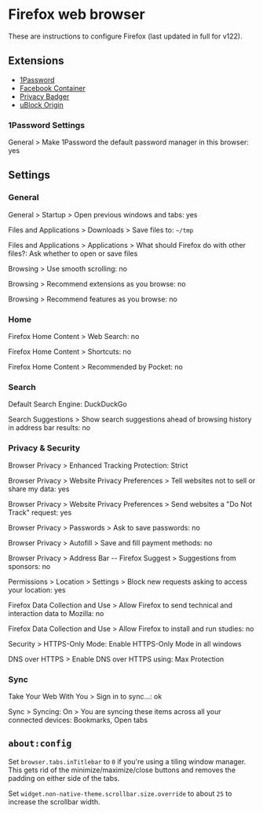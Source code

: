 # Firefox web browser

These are instructions to configure Firefox (last updated in full for v122).

## Extensions

- [1Password](https://addons.mozilla.org/en-US/firefox/addon/1password-x-password-manager/)
- [Facebook Container](https://addons.mozilla.org/en-US/firefox/addon/facebook-container/)
- [Privacy Badger](https://addons.mozilla.org/en-US/firefox/addon/privacy-badger17/)
- [uBlock Origin](https://addons.mozilla.org/en-US/firefox/addon/ublock-origin/)

### 1Password Settings

General > Make 1Password the default password manager in this browser: yes

## Settings


### General

General > Startup > Open previous windows and tabs: yes

Files and Applications > Downloads > Save files to: `~/tmp`

Files and Applications > Applications > What should Firefox do with other files?: Ask whether to open or save files

Browsing > Use smooth scrolling: no

Browsing > Recommend extensions as you browse: no

Browsing > Recommend features as you browse: no

### Home

Firefox Home Content > Web Search: no

Firefox Home Content > Shortcuts: no

Firefox Home Content > Recommended by Pocket: no

### Search

Default Search Engine: DuckDuckGo

Search Suggestions > Show search suggestions ahead of browsing history in address bar results: no

### Privacy & Security

Browser Privacy > Enhanced Tracking Protection: Strict

Browser Privacy > Website Privacy Preferences > Tell websites not to sell or share my data: yes

Browser Privacy > Website Privacy Preferences > Send websites a "Do Not Track" request: yes

Browser Privacy > Passwords > Ask to save passwords: no

Browser Privacy > Autofill > Save and fill payment methods: no

Browser Privacy > Address Bar -- Firefox Suggest > Suggestions from sponsors: no

Permissions > Location > Settings > Block new requests asking to access your location: yes

Firefox Data Collection and Use > Allow Firefox to send technical and interaction data to Mozilla: no

Firefox Data Collection and Use > Allow Firefox to install and run studies: no

Security > HTTPS-Only Mode: Enable HTTPS-Only Mode in all windows

DNS over HTTPS > Enable DNS over HTTPS using: Max Protection

### Sync

Take Your Web With You > Sign in to sync...: ok

Sync > Syncing: On > You are syncing these items across all your connected devices: Bookmarks, Open tabs

## `about:config`

Set `browser.tabs.inTitlebar` to `0` if you're using a tiling window manager.
This gets rid of the minimize/maximize/close buttons and removes the padding on
either side of the tabs.

Set `widget.non-native-theme.scrollbar.size.override` to about `25` to increase
the scrollbar width.
